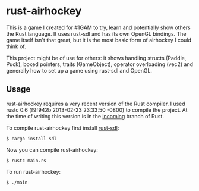 # rust-airhockey

This is a game I created for #1GAM to try, learn and potentially show others the Rust language. It uses rust-sdl and has its own OpenGL bindings. The game itself isn't that great, but it is the most basic form of airhockey I could think of.

This project might be of use for others: it shows handling structs (Paddle, Puck), boxed pointers, traits (GameObject), operator overloading (vec2) and generally how to set up a game using rust-sdl and OpenGL.

## Usage

rust-airhockey requires a very recent version of the Rust compiler. I used rustc 0.6 (f9f942b 2013-02-23 23:33:50 -0800) to compile the project. At the time of writing this version is in the [incoming](https://github.com/mozilla/rust/tree/incoming) branch of Rust.

To compile rust-airhockey first install [rust-sdl](https://github.com/brson/rust-sdl):

    $ cargo install sdl

Now you can compile rust-airhockey:

    $ rustc main.rs

To run rust-airhockey:

    $ ./main
